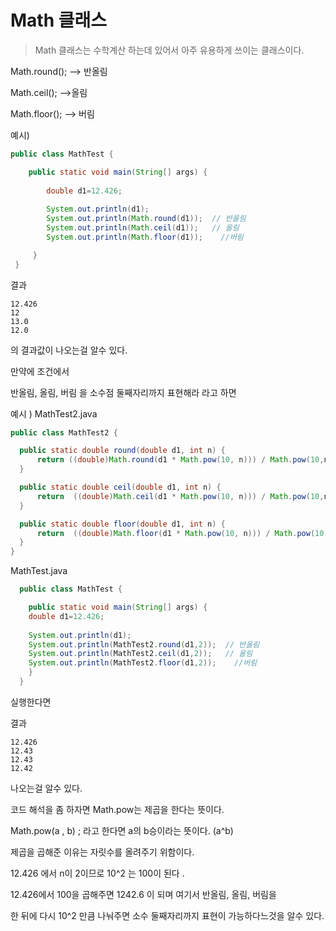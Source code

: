 # Math 클래스 

> Math 클래스는 수학계산 하는데 있어서 아주 유용하게 쓰이는 클래스이다. 
 
 Math.round(); --> 반올림 
 
 Math.ceil(); -->올림 
 
 Math.floor(); --> 버림 
 
 
예시) 
```java 
public class MathTest {

	public static void main(String[] args) {
		
		double d1=12.426;
		
		System.out.println(d1);
		System.out.println(Math.round(d1));  // 반올림  
		System.out.println(Math.ceil(d1));   // 올림 
		System.out.println(Math.floor(d1));    //버림 

	 }
 }
```

결과 
```
12.426
12
13.0
12.0
```

의 결과값이 나오는걸 알수 있다.


만약에 조건에서 

 반올림, 올림, 버림 을 소수점 둘째자리까지 표현해라 라고 하면 
 
 
 예시 )
 MathTest2.java 
 
  ```java 
  public class MathTest2 {

	public static double round(double d1, int n) {	
		return ((double)Math.round(d1 * Math.pow(10, n))) / Math.pow(10,n);
	}

	public static double ceil(double d1, int n) {
		return  ((double)Math.ceil(d1 * Math.pow(10, n))) / Math.pow(10,n);
	}

	public static double floor(double d1, int n) {
		return  ((double)Math.floor(d1 * Math.pow(10, n))) / Math.pow(10,n);
	}
  }
```

  MathTest.java
  
```java
  public class MathTest {

	public static void main(String[] args) {	
	double d1=12.426;
	
	System.out.println(d1);
	System.out.println(MathTest2.round(d1,2));  // 반올림  
	System.out.println(MathTest2.ceil(d1,2));   // 올림 
	System.out.println(MathTest2.floor(d1,2));    //버림 
	}
  }
```

실행한다면 

결과 
```
12.426
12.43
12.43
12.42
```

나오는걸 알수 있다.

코드 해석을 좀 하자면 Math.pow는 제곱을 한다는 뜻이다. 

Math.pow(a , b) ; 라고 한다면 a의 b승이라는 뜻이다. (a^b)

제곱을 곱해준 이유는 자릿수를 올려주기 위함이다. 

12.426 에서  n이 2이므로 10^2 는 100이 된다 .

12.426에서 100을 곱해주면 1242.6 이 되며 여기서  반올림, 올림, 버림을 

한 뒤에 다시 10^2 만큼 나눠주면 소수 둘째자리까지 표현이 가능하다느것을 알수 있다.

